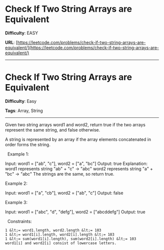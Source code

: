 # Check If Two String Arrays are Equivalent

**Difficulty**: EASY

**URL**: [https://leetcode.com/problems/check-if-two-string-arrays-are-equivalent/](https://leetcode.com/problems/check-if-two-string-arrays-are-equivalent/)

---

# Check If Two String Arrays are Equivalent

**Difficulty**: Easy

**Tags**: Array, String

---

Given two string arrays word1 and word2, return true if the two arrays represent the same string, and false otherwise.

A string is represented by an array if the array elements concatenated in order forms the string.

&nbsp;
Example 1:


Input: word1 = [&quot;ab&quot;, &quot;c&quot;], word2 = [&quot;a&quot;, &quot;bc&quot;]
Output: true
Explanation:
word1 represents string &quot;ab&quot; + &quot;c&quot; -&gt; &quot;abc&quot;
word2 represents string &quot;a&quot; + &quot;bc&quot; -&gt; &quot;abc&quot;
The strings are the same, so return true.

Example 2:


Input: word1 = [&quot;a&quot;, &quot;cb&quot;], word2 = [&quot;ab&quot;, &quot;c&quot;]
Output: false


Example 3:


Input: word1  = [&quot;abc&quot;, &quot;d&quot;, &quot;defg&quot;], word2 = [&quot;abcddefg&quot;]
Output: true


&nbsp;
Constraints:


	1 &lt;= word1.length, word2.length &lt;= 103
	1 &lt;= word1[i].length, word2[i].length &lt;= 103
	1 &lt;= sum(word1[i].length), sum(word2[i].length) &lt;= 103
	word1[i] and word2[i] consist of lowercase letters.



